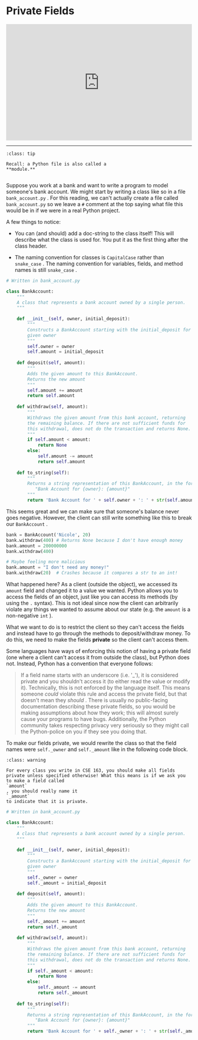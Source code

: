 # Private Fields


<div style="position: relative; padding-bottom: 62.5%; height: 0;">
    <iframe src="https://www.loom.com/embed/de5c457d29854cad9093650e160fc9da?sharedAppSource=personal_library" frameborder="0" webkitallowfullscreen mozallowfullscreen allowfullscreen style="position: absolute; top: 0; left: 0; width: 100%; height: 100%;"></iframe>
</div>

---

```{admonition} Tip
:class: tip

Recall: a Python file is also called a
**module.**


```

Suppose you work at a bank and want to write a program to model someone's bank account. We might start by writing a class like so in a file `bank_account.py` . For this reading, we can't actually create a file called `bank_account.py` so we leave a `#` comment at the top saying what file this would be in if we were in a real Python project.  

A few things to notice:  

-  You can (and should) add a doc-string to the class itself! This will describe what the class is used for. You put it as the first thing after the class header.  

-  The naming convention for classes is     `CapitalCase`     rather than     `snake_case`     . The naming convention for variables, fields, and method names is still     `snake_case`     .  


```python
# Written in bank_account.py

class BankAccount:
    """
    A class that represents a bank account owned by a single person.
    """
    
    def __init__(self, owner, initial_deposit):
        """
        Constructs a BankAccount starting with the initial_deposit for the
        given owner
        """
        self.owner = owner
        self.amount = initial_deposit
        
    def deposit(self, amount):
        """
        Adds the given amount to this BankAccount. 
        Returns the new amount
        """
        self.amount += amount
        return self.amount
        
    def withdraw(self, amount):
        """
        Withdraws the given amount from this bank account, returning 
        the remaining balance. If there are not sufficient funds for 
        this withdrawal, does not do the transaction and returns None.
        """
        if self.amount < amount:
            return None
        else:
            self.amount -= amount
            return self.amount
        
    def to_string(self):
        """
        Returns a string representation of this BankAccount, in the format:
           "Bank Account for {owner}: {amount}"
        """
        return 'Bank Account for ' + self.owner + ': ' + str(self.amount)
```

This seems great and we can make sure that someone's balance never goes negative. However, the client can still write something like this to break our `BankAccount` .  

```python
bank = BankAccount('Nicole', 20)
bank.withdraw(400) # Returns None because I don't have enough money
bank.amount = 200000000 
bank.withdraw(400) 

# Maybe feeling more malicious
bank.amount = "I don't need any money!"
bank.withdraw(20)  # Crashes because it compares a str to an int!
```

What happened here? As a client (outside the object), we accessed its `amount` field and changed it to a value we wanted. Python allows you to access the fields of an object, just like you can access its methods (by using the `.` syntax). This is not ideal since now the client can arbitrarily violate any things we wanted to assume about our state (e.g. the `amount` is a non-negative `int` ).  

What we want to do is to restrict the client so they can't access the fields and instead have to go through the methods to deposit/withdraw money. To do this, we need to make the fields **private** so the client can't access them.  

Some languages have ways of enforcing this notion of having a private field (one where a client can't access it from outside the class), but Python does not. Instead, Python has a convention that everyone follows:  

> If a field name starts with an underscore (i.e. '_'), it is considered private and you shouldn't access it (to either read the value or modify it).
Technically, this is not enforced by the language itself. This means someone *could* violate this rule and access the private field, but that doesn't mean they *should* . There is usually no public-facing documentation describing these private fields, so you would be making assumptions about how they work; this will almost surely cause your programs to have bugs. Additionally, the Python community takes respecting privacy very seriously so they might call the Python-police on you if they see you doing that.  

To make our fields private, we would rewrite the class so that the field names were `self._owner` and `self._amount` like in the following code block.  


```{admonition} Warning
:class: warning

For every class you write in CSE 163, you should make all fields private unless specified otherwise! What this means is if we ask you to make a field called
`amount`
, you should really name it
`_amount`
to indicate that it is private.

```

```python
# Written in bank_account.py

class BankAccount:
    """
    A class that represents a bank account owned by a single person.
    """
    
    def __init__(self, owner, initial_deposit):
        """
        Constructs a BankAccount starting with the initial_deposit for the
        given owner
        """
        self._owner = owner
        self._amount = initial_deposit
        
    def deposit(self, amount):
        """
        Adds the given amount to this BankAccount. 
        Returns the new amount
        """
        self._amount += amount
        return self._amount
        
    def withdraw(self, amount):
        """
        Withdraws the given amount from this bank account, returning 
        the remaining balance. If there are not sufficient funds for 
        this withdrawal, does not do the transaction and returns None.
        """
        if self._amount < amount:
            return None
        else:
            self._amount -= amount
            return self._amount
        
    def to_string(self):
        """
        Returns a string representation of this BankAccount, in the format:
           "Bank Account for {owner}: {amount}"
        """
        return 'Bank Account for ' + self._owner + ': ' + str(self._amount)
```

